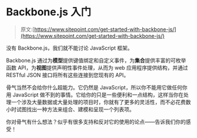 # Backbone.js 入门

> 原文:[https://www.sitepoint.com/get-started-with-backbone-js/](https://www.sitepoint.com/get-started-with-backbone-js/)

没有 Backbone.js，我们就不能讨论 JavaScript 框架。

Backbone.js 通过为**模型**提供键值绑定和自定义事件，为**集合**提供丰富的可枚举函数 API，为**视图**提供声明性事件处理，从而为 web 应用程序提供结构，并通过 RESTful JSON 接口将所有这些连接到您现有的 API。

骨气当然不会给你什么超能力。它仍然是 JavaScript，所以你不能用它做任何你用 JavaScript 做不到的事情。它给你的只是一些便利和一点结构，这样当你在处理一个涉及大量数据或大量处理的项目时，你就有了更多的灵活性，而不必花费数小时试图找出一种方法来组合、建模和呈现一个列表项。

你对骨气有什么想法？似乎有很多支持和反对它的使用的论点——告诉我们你的感受！